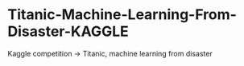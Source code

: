 # Titanic-Machine-Learning-From-Disaster-KAGGLE
Kaggle competition -> Titanic, machine learning from disaster
